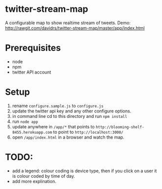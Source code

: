 twitter-stream-map
==================

A configurable map to show realtime stream of tweets.
Demo: http://rawgit.com/davidrs/twitter-stream-map/master/app/index.html

Prerequisites
=============

- node
- npm
- twitter API account


Setup
=====

1. rename `configure.sample.js` to `configure.js`
2. update the twitter api key and any other configure options.
3. in command line cd to this directory and run `npm install`
4. run `node app`
5. update anywhere in `/app/*` that points to `http://blooming-shelf-8455.herokuapp.com` to point to `http://localhost:3000/`
6. open `/app/index.html` in a browser and watch the map.


TODO:
=====

- add a legend: colour coding is device type, then if you click on a user it is colour coded by time of day.
- add more explination.
